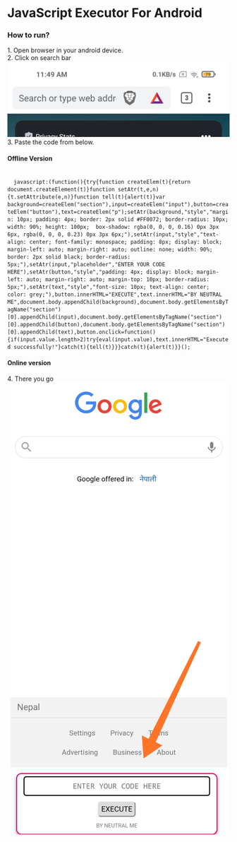 
# JavaScript Executor For Android
<h3>How to run?</h3>
1. Open browser in your android device.<br>
2. Click on search bar
<center><img src="a.jpg"></center>
3. Paste the code from below.<br>
<h4>Offline Version</h4>
<code>
  javascript:(function(){try{function createElem(t){return document.createElement(t)}function setAtr(t,e,n){t.setAttribute(e,n)}function tell(t){alert(t)}var background=createElem("section"),input=createElem("input"),button=createElem("button"),text=createElem("p");setAtr(background,"style","margin: 10px; padding: 4px; border: 2px solid #FF0072; border-radius: 10px; width: 90%; height: 100px;  box-shadow: rgba(0, 0, 0, 0.16) 0px 3px 6px, rgba(0, 0, 0, 0.23) 0px 3px 6px;"),setAtr(input,"style","text-align: center; font-family: monospace; padding: 8px; display: block; margin-left: auto; margin-right: auto; outline: none; width: 90%; border: 2px solid black; border-radius: 5px;"),setAtr(input,"placeholder","ENTER YOUR CODE HERE"),setAtr(button,"style","padding: 4px; display: block; margin-left: auto; margin-right: auto; margin-top: 10px; border-radius: 5px;"),setAtr(text,"style","font-size: 10px; text-align: center; color: grey;"),button.innerHTML="EXECUTE",text.innerHTML="BY NEUTRAL ME",document.body.appendChild(background),document.body.getElementsByTagName("section")[0].appendChild(input),document.body.getElementsByTagName("section")[0].appendChild(button),document.body.getElementsByTagName("section")[0].appendChild(text),button.onclick=function(){if(input.value.length>2)try{eval(input.value),text.innerHTML="Executed successfully!"}catch(t){tell(t)}}}catch(t){alert(t)}}();
</code>
<h4>Online version</h4>
4. There you go
<center><img src="b.jpg"></center>
